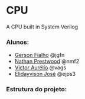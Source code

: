 # CPU

A CPU built in System Verilog

### Alunos:

- [Gerson Fialho] @jgfn
- [Nathan Prestwood] @nmf2  
- [Victor Aurélio] @vags
- [Elidayvison José] @ejps3

### Estrutura do projeto:
```sh

```


[Gerson Fialho]: <http://cin.ufpe.br/~jgfn>
[Nathan Prestwood]: <http://cin.ufpe.br/~nmf2>
[Victor Aurélio]: <http://cin.ufpe.br/~vags>
[Elidayvison José]: <http://cin.ufpe.br/~ejps3>
